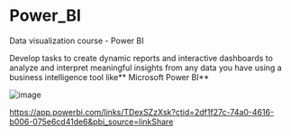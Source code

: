 # Power_BI
Data visualization course - Power BI


Develop tasks to create dynamic reports and interactive dashboards to analyze and interpret meaningful insights from any data you have using a business intelligence tool like** Microsoft Power BI**

![image](https://github.com/budoor-ALhulaibi/Power_BI/assets/120724010/c0b4bad1-0c57-408e-bcb4-1ac52ecb09ca)


https://app.powerbi.com/links/TDexSZzXsk?ctid=2df1f27c-74a0-4616-b006-075e6cd41de6&pbi_source=linkShare
